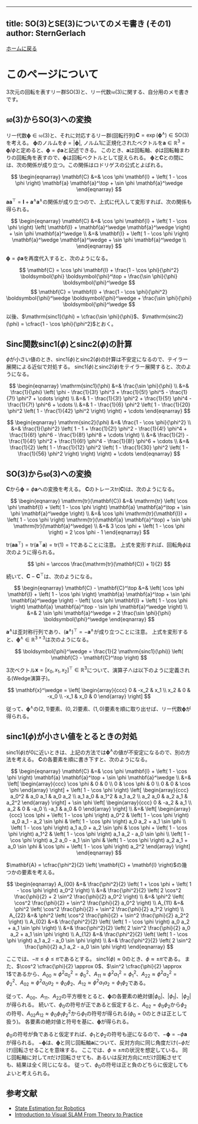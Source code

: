 
---
title:  SO(3)とSE(3)についてのメモ書き (その1)
author: SternGerlach
---

<!--
 pandoc -s --filter pandoc-crossref -M "crossrefYaml=./crossref_config.yaml" -f markdown -t html5 --mathjax --css style.css lie-1.md > lie-1.html
-->

[ホームに戻る](./index.html)

# このページについて

3次元の回転を表すリー群$\mathrm{SO}(3)$と、リー代数$\mathfrak{so}(3)$に関する、自分用のメモ書きです。

## $\mathfrak{so}(3)$から$\mathrm{SO}(3)$への変換

リー代数$\boldsymbol{\phi} \in \mathfrak{so}(3)$と、それに対応するリー群(回転行列)$\mathbf{C} = \exp(\boldsymbol{\phi}^\wedge) \in \mathrm{SO}(3)$を考える。
$\boldsymbol{\phi}$のノルムを$\phi = | \boldsymbol{\phi} |$, ノルム1に正規化されたベクトルを$\mathbf{a} \in \mathbb{R}^3 = \boldsymbol{\phi} / \phi$と定めると、$\boldsymbol{\phi} = \phi \mathbf{a}$と記述できる。
このとき、$\mathbf{a}$は回転軸、$\phi$は回転軸まわりの回転角を表すので、$\boldsymbol{\phi}$は回転ベクトルとして捉えられる。
$\boldsymbol{\phi}$と$\mathbf{C}$との間には、次の関係が成り立つ。この関係はロドリゲスの公式とよばれる。

$$
  \begin{eqnarray}
    \mathbf{C} &=& \cos \phi \mathbf{I} + \left( 1 - \cos \phi \right) \mathbf{a} \mathbf{a}^\top
      + \sin \phi \mathbf{a}^\wedge
  \end{eqnarray}
$$

$\mathbf{a} \mathbf{a}^\top = \mathbf{I} + \mathbf{a}^\wedge \mathbf{a}^\wedge$の関係が成り立つので、上式に代入して変形すれば、次の関係も得られる。

$$
  \begin{eqnarray}
    \mathbf{C} &=& \cos \phi \mathbf{I} + \left( 1 - \cos \phi \right)
      \left( \mathbf{I} + \mathbf{a}^\wedge \mathbf{a}^\wedge \right)
      + \sin \phi \mathbf{a}^\wedge \\
    &=& \mathbf{I} + \left( 1 - \cos \phi \right)
      \mathbf{a}^\wedge \mathbf{a}^\wedge
      + \sin \phi \mathbf{a}^\wedge \\
  \end{eqnarray}
$$

$\boldsymbol{\phi} = \phi \mathbf{a}$を再度代入すると、次のようになる。

$$
  \mathbf{C} = \cos \phi \mathbf{I} + \frac{1 - \cos \phi}{\phi^2}
    \boldsymbol{\phi} \boldsymbol{\phi}^\top
    + \frac{\sin \phi}{\phi} \boldsymbol{\phi}^\wedge
$$
$$
  \mathbf{C} = \mathbf{I} + \frac{1 - \cos \phi}{\phi^2}
    \boldsymbol{\phi}^\wedge \boldsymbol{\phi}^\wedge
    + \frac{\sin \phi}{\phi} \boldsymbol{\phi}^\wedge
$$

以後、$\mathrm{sinc1}(\phi) = \cfrac{\sin \phi}{\phi}$、$\mathrm{sinc2}(\phi) = \cfrac{1 - \cos \phi}{\phi^2}$とおく。

## Sinc関数$\mathrm{sinc1}(\phi)$と$\mathrm{sinc2}(\phi)$の計算

$\phi$が小さい値のとき、$\mathrm{sinc1}(\phi)$と$\mathrm{sinc2}(\phi)$の計算は不安定になるので、テイラー展開による近似で対処する。
$\mathrm{sinc1}(\phi)$と$\mathrm{sinc2}(\phi)$をテイラー展開すると、次のようになる。

$$
  \begin{eqnarray}
    \mathrm{sinc1}(\phi) &=& \frac{\sin \phi}{\phi} \\
    &=& \frac{1}{\phi} \left( \phi - \frac{1}{3!} \phi^3
      + \frac{1}{5!} \phi^5 - \frac{1}{7!} \phi^7 + \cdots \right) \\
    &=& 1 - \frac{1}{3!} \phi^2 + \frac{1}{5!} \phi^4 - \frac{1}{7!} \phi^6 + \cdots \\
    &=& 1 - \frac{1}{6} \phi^2 \left( 1 - \frac{1}{20} \phi^2
      \left( 1 - \frac{1}{42} \phi^2 \right) \right) + \cdots
  \end{eqnarray}
$$

$$
  \begin{eqnarray}
    \mathrm{sinc2}(\phi) &=& \frac{1 - \cos \phi}{\phi^2} \\
    &=& \frac{1}{\phi^2} \left( 1 - 1 + \frac{1}{2!} \phi^2 - \frac{1}{4!} \phi^4
      + \frac{1}{6!} \phi^6 - \frac{1}{8!} \phi^8 + \cdots \right) \\
    &=& \frac{1}{2!} - \frac{1}{4!} \phi^2
      + \frac{1}{6!} \phi^4 - \frac{1}{8!} \phi^6 + \cdots \\
    &=& \frac{1}{2} \left( 1 - \frac{1}{12} \phi^2 \left( 1 - \frac{1}{30} \phi^2
      \left( 1 - \frac{1}{56} \phi^2 \right) \right) \right) + \cdots
  \end{eqnarray}
$$

## $\mathrm{SO}(3)$から$\mathfrak{so}(3)$への変換

$\mathbf{C}$から$\boldsymbol{\phi} = \phi \mathbf{a}$への変換を考える。
$\mathbf{C}$のトレース$\mathrm{tr}(\mathbf{C})$は、次のようになる。

$$
  \begin{eqnarray}
    \mathrm{tr}(\mathbf{C}) &=& \mathrm{tr} \left(
      \cos \phi \mathbf{I} + \left( 1 - \cos \phi \right) \mathbf{a} \mathbf{a}^\top
      + \sin \phi \mathbf{a}^\wedge \right) \\
    &=& \cos \phi \mathrm{tr}(\mathbf{I})
      + \left( 1 - \cos \phi \right) \mathrm{tr}(\mathbf{a} \mathbf{a}^\top)
      + \sin \phi \mathrm{tr}(\mathbf{a}^\wedge) \\
    &=& 3 \cos \phi + \left( 1 - \cos \phi \right) = 2 \cos \phi - 1
  \end{eqnarray}
$$

$\mathrm{tr}(\mathbf{a} \mathbf{a}^\top) = \mathrm{tr}(\mathbf{a}^\top \mathbf{a}) = \mathrm{tr}(1) = 1$であることに注意。
上式を変形すれば、回転角$\phi$は次のように得られる。

$$
  \phi = \arccos \frac{\mathrm{tr}(\mathbf{C}) + 1}{2}
$$

続いて、$\mathbf{C} - \mathbf{C}^\top$は、次のようになる。

$$
  \begin{eqnarray}
    \mathbf{C} - \mathbf{C}^\top &=& \left(
      \cos \phi \mathbf{I} + \left( 1 - \cos \phi \right) \mathbf{a} \mathbf{a}^\top
      + \sin \phi \mathbf{a}^\wedge \right)
      - \left( \cos \phi \mathbf{I} + \left( 1 - \cos \phi \right) \mathbf{a} \mathbf{a}^\top
      - \sin \phi \mathbf{a}^\wedge \right) \\
    &=& 2 \sin \phi \mathbf{a}^\wedge = 2 \frac{\sin \phi}{\phi} \boldsymbol{\phi}^\wedge
  \end{eqnarray}
$$

$\mathbf{a}^\wedge$は歪対称行列であり、$\left( \mathbf{a}^\wedge \right)^\top = -\mathbf{a}^\wedge$が成り立つことに注意。
上式を変形すると、$\boldsymbol{\phi}^\wedge \in \mathbb{R}^{3 \times 3}$は次のようになる。

$$
  \boldsymbol{\phi}^\wedge = \frac{1}{2 \mathrm{sinc1}(\phi)}
    \left( \mathbf{C} - \mathbf{C}^\top \right)
$$

3次ベクトル$\mathbf{x} = \left[ x_0, x_1, x_2 \right]^\top \in \mathbb{R}^3$について、演算子$\wedge$は以下のように定義される(Wedge演算子)。

$$
  \mathbf{x}^\wedge = \left[ \begin{array}{ccc}
    0 & -x_2 & x_1 \\ x_2 & 0 & -x_0 \\ -x_1 & x_0 & 0 \end{array} \right]
$$

従って、$\boldsymbol{\phi}^\wedge$の$(2, 1)$要素、$(0, 2)$要素、$(1, 0)$要素を順に取り出せば、リー代数$\boldsymbol{\phi}$が得られる。

## $\mathrm{sinc1}(\phi)$が小さい値をとるときの対処

$\mathrm{sinc1}(\phi)$が$0$に近いときは、上記の方法では$\boldsymbol{\phi}^\wedge$の値が不安定になるので、別の方法を考える。
$\mathbf{C}$の各要素を順に書き下すと、次のようになる。

$$
  \begin{eqnarray}
    \mathbf{C} &=& \cos \phi \mathbf{I} + \left( 1 - \cos \phi \right) \mathbf{a} \mathbf{a}^\top
      + \sin \phi \mathbf{a}^\wedge \\
    &=& \left[ \begin{array}{ccc}
      \cos \phi & 0 & 0 \\ 0 & \cos \phi & 0 \\ 0 & 0 & \cos \phi \end{array} \right]
      + \left( 1 - \cos \phi \right) \left[ \begin{array}{ccc}
      a_0^2 & a_0 a_1 & a_0 a_2 \\ a_1 a_0 & a_1^2 & a_1 a_2 \\
      a_2 a_0 & a_2 a_1 & a_2^2 \end{array} \right]
      + \sin \phi \left[ \begin{array}{ccc}
      0 & -a_2 & a_1 \\ a_2 & 0 & -a_0 \\ -a_1 & a_0 & 0 \end{array} \right] \\
    &=& \left[ \begin{array}{ccc}
      \cos \phi + \left( 1 - \cos \phi \right) a_0^2
      & \left( 1 - \cos \phi \right) a_0 a_1 - a_2 \sin \phi
      & \left( 1 - \cos \phi \right) a_0 a_2 + a_1 \sin \phi \\
      \left( 1 - \cos \phi \right) a_1 a_0 + a_2 \sin \phi
      & \cos \phi + \left( 1 - \cos \phi \right) a_1^2
      & \left( 1 - \cos \phi \right) a_1 a_2 - a_0 \sin \phi \\
      \left( 1 - \cos \phi \right) a_2 a_0 - a_1 \sin \phi
      & \left( 1 - \cos \phi \right) a_2 a_1 + a_0 \sin \phi
      & \cos \phi + \left( 1 - \cos \phi \right) a_2^2 \end{array} \right]
  \end{eqnarray}
$$

$\mathbf{A} = \cfrac{\phi^2}{2} \left( \mathbf{C} + \mathbf{I} \right)$の幾つかの要素を考える。

$$
  \begin{eqnarray}
    A_{00} &=& \frac{\phi^2}{2} \left( 1 + \cos \phi + \left( 1 - \cos \phi \right) a_0^2 \right) \\
    &=& \frac{\phi^2}{2} \left( 2 \cos^2 \frac{\phi}{2} + 2 \sin^2 \frac{\phi}{2} a_0^2 \right) \\
    &=& \phi^2 \left( \cos^2 \frac{\phi}{2} + \sin^2 \frac{\phi}{2} a_0^2 \right) \\
    A_{11} &=& \phi^2 \left( \cos^2 \frac{\phi}{2} + \sin^2 \frac{\phi}{2} a_1^2 \right) \\
    A_{22} &=& \phi^2 \left( \cos^2 \frac{\phi}{2} + \sin^2 \frac{\phi}{2} a_2^2 \right) \\
    A_{02} &=& \frac{\phi^2}{2} \left( \left( 1 - \cos \phi \right) a_0 a_2 + a_1 \sin \phi \right) \\
    &=& \frac{\phi^2}{2} \left( 2 \sin^2 \frac{\phi}{2} a_0 a_2 + a_1 \sin \phi \right) \\
    A_{12} &=& \frac{\phi^2}{2} \left( \left( 1 - \cos \phi \right) a_1 a_2 - a_0 \sin \phi \right) \\
    &=& \frac{\phi^2}{2} \left( 2 \sin^2 \frac{\phi}{2} a_1 a_2 - a_0 \sin \phi \right)
  \end{eqnarray}
$$

ここでは、$-\pi \le \phi \le \pi$であるとする。
$\mathrm{sinc1}(\phi) \approx 0$のとき、$\phi \approx \pm \pi$である。
また、$\cos^2 \cfrac{\phi}{2} \approx 0$、$\sin^2 \cfrac{\phi}{2} \approx 1$であるから、$A_{00} \approx \phi^2 a_0^2 = \phi_0^2$、$A_{11} \approx \phi^2 a_1^2 = \phi_1^2$、$A_{22} \approx \phi^2 a_2^2 = \phi_2^2$、$A_{02} \approx \phi^2 a_0 a_2 = \phi_0 \phi_2$、$A_{12} \approx \phi^2 a_1 a_2 = \phi_1 \phi_2$である。

従って、$A_{00}$、$A_{11}$、$A_{22}$の平方根をとると、$\boldsymbol{\phi}$の各要素の絶対値$| \phi_0 |$、$| \phi_1 |$、$| \phi_2 |$が得られる。
続いて、$\phi_0$の符号が正であると仮定すると、$A_{02} = \phi_0 \phi_2$から$\phi_2$の符号、$A_{02} A_{12} \approx \phi_0 \phi_1 \phi_2^2$から$\phi_1$の符号が得られる($\phi_0 = 0$のときは正として扱う)。
各要素の絶対値と符号を基に、$\boldsymbol{\phi}$が得られる。

$\phi_0$の符号が負であると仮定すれば、$\phi_1$と$\phi_2$の符号も逆になるので、$-\boldsymbol{\phi} = -\phi \mathbf{a}$が得られる。
$-\boldsymbol{\phi}$は、$\boldsymbol{\phi}$と同じ回転軸$\mathbf{a}$について、反対方向に同じ角度だけ($-\phi$だけ)回転させることを意味する。
ここでは、$\phi \approx \pm \pi$の状況を想定している。
同じ回転軸に対して$\pi$だけ回転させても、あるいは反対方向に$\pi$だけ回転させても、結果は全く同じになる。
従って、$\phi_0$の符号は正と負のどちらに仮定してもよいと考えられる。

## 参考文献

- [State Estimation for Robotics](http://asrl.utias.utoronto.ca/~tdb/bib/barfoot_ser17.pdf)
- [Introduction to Visual SLAM From Theory to Practice](https://github.com/gaoxiang12/slambook-en)

